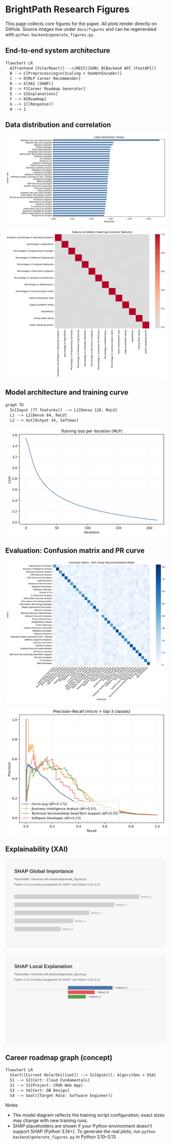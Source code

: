 # BrightPath Research Figures

This page collects core figures for the paper. All plots render directly on GitHub. Source images live under `docs/figures` and can be regenerated with `python backend/generate_figures.py`.

## End-to-end system architecture

```mermaid
flowchart LR
  A[Frontend (Vite/React)] -->|REST/JSON| B[Backend API (FastAPI)]
  B --> C[Preprocessing\n(Scaling + OneHotEncoder)]
  C --> D[MLP Career Recommender]
  D --> E[XAI (SHAP)]
  D --> F[Career Roadmap Generator]
  E --> G[Explanations]
  F --> H[Roadmap]
  G --> I[(Response)]
  H --> I
```

## Data distribution and correlation

![Label distribution](figures/data_distribution.png)

![Correlation heatmap](figures/correlation_heatmap.png)

## Model architecture and training curve

```mermaid
graph TD
  In[Input (77 features)] --> L1[Dense 128, ReLU]
  L1 --> L2[Dense 64, ReLU]
  L2 --> Out[Output 34, Softmax]
```

![Training curve](figures/training_curve.png)

## Evaluation: Confusion matrix and PR curve

![Confusion matrix](figures/confusion_matrix.png)

![Precision–Recall](figures/pr_curve.png)

## Explainability (XAI)

![SHAP global importance](figures/shap_global.svg)

![SHAP local explanation](figures/shap_local.svg)

## Career roadmap graph (concept)

```mermaid
flowchart LR
  Start([Current Role/Skillset]) --> S1[Upskill: Algorithms + DSA]
  S1 --> S2[Cert: Cloud Fundamentals]
  S2 --> S3[Project: CRUD Web App]
  S3 --> S4[Cert: DB Design]
  S4 --> Goal([Target Role: Software Engineer])
```

Notes
- The model diagram reflects the training script configuration; exact sizes may change with new training runs.
- SHAP placeholders are shown if your Python environment doesn’t support SHAP (Python 3.14+). To generate the real plots, run `python backend/generate_figures.py` in Python 3.10–3.13.

